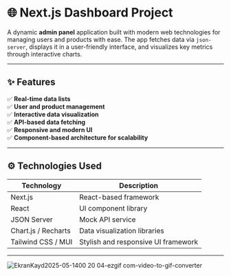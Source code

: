 # 🌐 Next.js Dashboard Project

A dynamic **admin panel** application built with modern web technologies for managing users and products with ease. The app fetches data via `json-server`, displays it in a user-friendly interface, and visualizes key metrics through interactive charts.

---

## ✨ Features

✅ **Real-time data lists**  
✅ **User and product management**  
✅ **Interactive data visualization**  
✅ **API-based data fetching**  
✅ **Responsive and modern UI**  
✅ **Component-based architecture for scalability**

---

## ⚙️ Technologies Used

| Technology      | Description                            |
|------------------|-----------------------------------------|
| Next.js          | React-based framework                  |
| React            | UI component library                   |
| JSON Server      | Mock API service                       |
| Chart.js / Recharts | Data visualization libraries       |
| Tailwind CSS / MUI | Stylish and responsive UI framework  |

---


![EkranKayd2025-05-1400 20 04-ezgif com-video-to-gif-converter](https://github.com/user-attachments/assets/101c9cd2-e308-45aa-93e9-873b1657f042)
